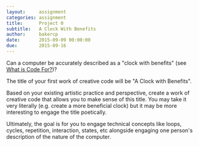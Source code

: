 ```yaml
---
layout:     assignment
categories: assignment
title:      Project 0
subtitle:   A Clock With Benefits
author:     bakercp
date:       2015-09-09 00:00:00
due:        2015-09-16
---
```


Can a computer be accurately described as a "clock with benefits" (see [What is Code For?](http://www.bloomberg.com/graphics/2015-paul-ford-what-is-code/))?

The title of your first work of creative code will be "A Clock with Benefits".

Based on your existing artistic practice and perspective, create a work of creative code that allows you to make sense of this title.  You may take it very literally (e.g. create a more beneficial clock) but it may be more interesting to engage the title poetically.

Ultimately, the goal is for you to engage technical concepts like loops, cycles, repetition, interaction, states, etc alongside engaging one person's description of the nature of the computer.
